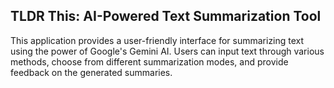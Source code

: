 ## TLDR This: AI-Powered Text Summarization Tool

This application provides a user-friendly interface for summarizing text using the power of Google's Gemini AI. Users can input text through various methods, choose from different summarization modes, and provide feedback on the generated summaries.
